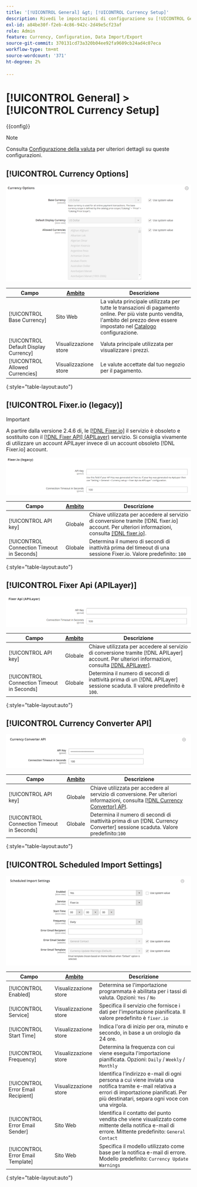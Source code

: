 ```yaml
---
title: '[!UICONTROL General] &gt; [!UICONTROL Currency Setup]'
description: Rivedi le impostazioni di configurazione su [!UICONTROL General] &gt; [!UICONTROL Currency Setup] pagina dell’amministratore di Commerce.
exl-id: a84be30f-f2eb-4c86-942c-2d49e5cf23af
role: Admin
feature: Currency, Configuration, Data Import/Export
source-git-commit: 370131cd73a320b04ee92fa9609cb24ad4c07eca
workflow-type: tm+mt
source-wordcount: '371'
ht-degree: 2%

---
```


# [!UICONTROL General] > [!UICONTROL Currency Setup]

{{config}}

>[!NOTE]
>
>Consulta [Configurazione della valuta](../../stores-purchase/currency-configuration.md) per ulteriori dettagli su queste configurazioni.

## [!UICONTROL Currency Options]

![Divisa Imposta > Opzioni divisa](./assets/currency-setup-currency-options.png)<!-- zoom -->

| Campo | [Ambito](../../getting-started/websites-stores-views.md#scope-settings) | Descrizione |
|--- |--- |--- |
| [!UICONTROL Base Currency] | Sito Web | La valuta principale utilizzata per tutte le transazioni di pagamento online. Per più viste punto vendita, l&#39;ambito del prezzo deve essere impostato nel [Catalogo](../catalog/catalog.md) configurazione. |
| [!UICONTROL Default Display Currency] | Visualizzazione store | Valuta principale utilizzata per visualizzare i prezzi. |
| [!UICONTROL Allowed Currencies] | Visualizzazione store | Le valute accettate dal tuo negozio per il pagamento. |

{:style=&quot;table-layout:auto&quot;}

## [!UICONTROL Fixer.io (legacy)]

>[!IMPORTANT]
>
>A partire dalla versione 2.4.6 di, le [[!DNL Fixer.io]](https://fixer.io/) il servizio è obsoleto e sostituito con il [[!DNL Fixer API] (APILayer)](https://apilayer.com/marketplace/fixer-api) servizio. Si consiglia vivamente di utilizzare un account APILayer invece di un account obsoleto [!DNL Fixer.io] account.

![Valuta Imposta > Fixer.io](./assets/currency-setup-fixer.png)<!-- zoom -->

| Campo | [Ambito](../../getting-started/websites-stores-views.md#scope-settings) | Descrizione |
|--- |--- |--- |
| [!UICONTROL API key] | Globale | Chiave utilizzata per accedere al servizio di conversione tramite [!DNL fixer.io] account. Per ulteriori informazioni, consulta [[!DNL fixer.io]](https://fixer.io/). |
| [!UICONTROL Connection Timeout in Seconds] | Globale | Determina il numero di secondi di inattività prima del timeout di una sessione Fixer.io. Valore predefinito: `100` |

{:style=&quot;table-layout:auto&quot;}

## [!UICONTROL Fixer Api (APILayer)]

![Valuta Imposta > Api fisso (APILayer)](./assets/currency-setup-fixer-api.png)<!-- zoom -->

| Campo | [Ambito](../../getting-started/websites-stores-views.md#scope-settings) | Descrizione |
|--- |--- |--- |
| [!UICONTROL API key] | Globale | Chiave utilizzata per accedere al servizio di conversione tramite [!DNL APILayer] account. Per ulteriori informazioni, consulta [[!DNL APILayer]](https://apilayer.com/). |
| [!UICONTROL Connection Timeout in Seconds] | Globale | Determina il numero di secondi di inattività prima di un [!DNL APILayer] sessione scaduta. Il valore predefinito è `100`. |

{:style=&quot;table-layout:auto&quot;}

## [!UICONTROL Currency Converter API]

![Impostazione valuta > API Convertitore valuta](./assets/currency-setup-converter.png)<!-- zoom -->

| Campo | [Ambito](../../getting-started/websites-stores-views.md#scope-settings) | Descrizione |
|--- |--- |--- |
| [!UICONTROL API key] | Globale | Chiave utilizzata per accedere al servizio di conversione. Per ulteriori informazioni, consulta [[!DNL Currency Convertor] API](https://free.currencyconverterapi.com/). |
| [!UICONTROL Connection Timeout in Seconds] | Globale | Determina il numero di secondi di inattività prima di un [!DNL Currency Converter] sessione scaduta. Valore predefinito:`100` |

{:style=&quot;table-layout:auto&quot;}

## [!UICONTROL Scheduled Import Settings]

![Valuta Imposta > Impostazioni importazione programmate](./assets/currency-setup-scheduled-import-settings.png)<!-- zoom -->

| Campo | [Ambito](../../getting-started/websites-stores-views.md#scope-settings) | Descrizione |
|--- |--- |--- |
| [!UICONTROL Enabled] | Visualizzazione store | Determina se l&#39;importazione programmata è abilitata per i tassi di valuta. Opzioni: `Yes` / `No` |
| [!UICONTROL Service] | Visualizzazione store | Specifica il servizio che fornisce i dati per l&#39;importazione pianificata. Il valore predefinito è `fixer.io` |
| [!UICONTROL Start Time] | Visualizzazione store | Indica l&#39;ora di inizio per ora, minuto e secondo, in base a un orologio da 24 ore. |
| [!UICONTROL Frequency] | Visualizzazione store | Determina la frequenza con cui viene eseguita l&#39;importazione pianificata. Opzioni: `Daily` / `Weekly` / `Monthly` |
| [!UICONTROL Error Email Recipient] | Visualizzazione store | Identifica l’indirizzo e-mail di ogni persona a cui viene inviata una notifica tramite e-mail relativa a errori di importazione pianificati. Per più destinatari, separa ogni voce con una virgola. |
| [!UICONTROL Error Email Sender] | Sito Web | Identifica il contatto del punto vendita che viene visualizzato come mittente della notifica e-mail di errore. Mittente predefinito: `General Contact` |
| [!UICONTROL Error Email Template] | Sito Web | Specifica il modello utilizzato come base per la notifica e-mail di errore. Modello predefinito: `Currency Update Warnings` |

{:style=&quot;table-layout:auto&quot;}
